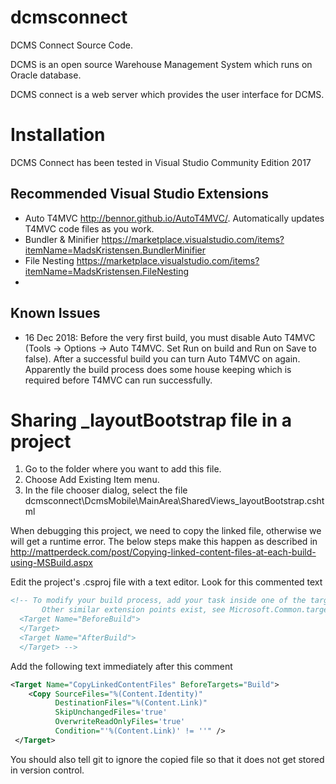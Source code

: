 dcmsconnect
===========

DCMS Connect Source Code.

DCMS is an open source Warehouse Management System which runs on Oracle database.

DCMS connect is a web server which provides
the user interface for DCMS.

# Installation
DCMS Connect has been tested in Visual Studio Community Edition 2017

## Recommended Visual Studio Extensions

* Auto T4MVC http://bennor.github.io/AutoT4MVC/. Automatically updates T4MVC code files as you work.
* Bundler & Minifier https://marketplace.visualstudio.com/items?itemName=MadsKristensen.BundlerMinifier
* File Nesting https://marketplace.visualstudio.com/items?itemName=MadsKristensen.FileNesting
* 

## Known Issues
* 16 Dec 2018: Before the very first build, you must disable Auto T4MVC (Tools -> Options -> Auto T4MVC. Set Run on build and 
Run on Save to false). After a successful build you can turn Auto T4MVC on again. Apparently the build process does some
house keeping which is required before T4MVC can run successfully.

# Sharing _layoutBootstrap file in a project
1. Go to the folder where you want to add this file.
2. Choose Add Existing Item menu.
3. In the file chooser dialog, select the file dcmsconnect\DcmsMobile\MainArea\SharedViews\_layoutBootstrap.cshtml

When debugging this project, we need to copy the linked file, otherwise we will get a runtime error. The below steps
make this happen as described in http://mattperdeck.com/post/Copying-linked-content-files-at-each-build-using-MSBuild.aspx

Edit the project's .csproj file with a text editor. Look for this commented text

````xml
<!-- To modify your build process, add your task inside one of the targets below and uncomment it. 
       Other similar extension points exist, see Microsoft.Common.targets.
  <Target Name="BeforeBuild">
  </Target>
  <Target Name="AfterBuild">
  </Target> -->
````
Add the following text immediately after this comment

````xml
<Target Name="CopyLinkedContentFiles" BeforeTargets="Build">
    <Copy SourceFiles="%(Content.Identity)" 
          DestinationFiles="%(Content.Link)" 
          SkipUnchangedFiles='true' 
          OverwriteReadOnlyFiles='true' 
          Condition="'%(Content.Link)' != ''" />
 </Target>
````

You should also tell git to ignore the copied file so that it does not get stored in version control.


